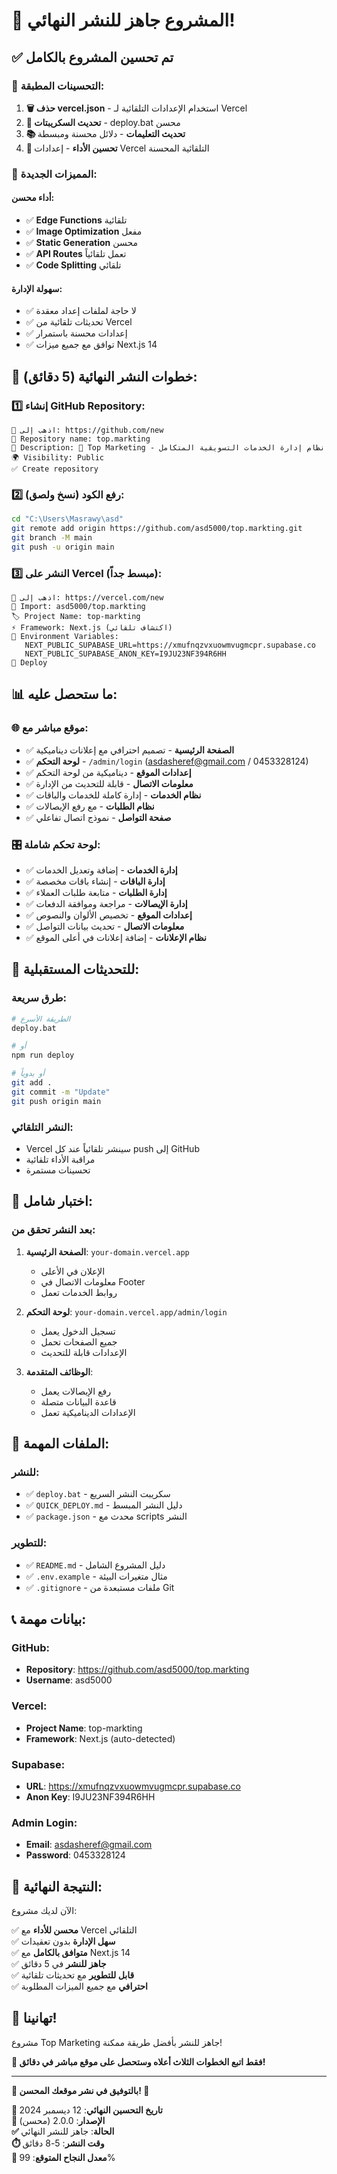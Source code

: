 # 🎯 **المشروع جاهز للنشر النهائي!**

## ✅ **تم تحسين المشروع بالكامل**

### 🔧 **التحسينات المطبقة:**

1. **🗑️ حذف vercel.json** - استخدام الإعدادات التلقائية لـ Vercel
2. **📝 تحديث السكريبتات** - deploy.bat محسن
3. **📚 تحديث التعليمات** - دلائل محسنة ومبسطة
4. **🚀 تحسين الأداء** - إعدادات Vercel التلقائية المحسنة

### 🌟 **المميزات الجديدة:**

#### **أداء محسن:**
- ✅ **Edge Functions** تلقائية
- ✅ **Image Optimization** مفعل
- ✅ **Static Generation** محسن
- ✅ **API Routes** تعمل تلقائياً
- ✅ **Code Splitting** تلقائي

#### **سهولة الإدارة:**
- ✅ لا حاجة لملفات إعداد معقدة
- ✅ تحديثات تلقائية من Vercel
- ✅ إعدادات محسنة باستمرار
- ✅ توافق مع جميع ميزات Next.js 14

## 🚀 **خطوات النشر النهائية (5 دقائق):**

### **1️⃣ إنشاء GitHub Repository:**
```
🔗 اذهب إلى: https://github.com/new
📝 Repository name: top.markting
📄 Description: 🚀 Top Marketing - نظام إدارة الخدمات التسويقية المتكامل
🌍 Visibility: Public
✅ Create repository
```

### **2️⃣ رفع الكود (نسخ ولصق):**
```bash
cd "C:\Users\Masrawy\asd"
git remote add origin https://github.com/asd5000/top.markting.git
git branch -M main
git push -u origin main
```

### **3️⃣ النشر على Vercel (مبسط جداً):**
```
🔗 اذهب إلى: https://vercel.com/new
📂 Import: asd5000/top.markting
🏷️ Project Name: top-markting
⚡ Framework: Next.js (اكتشاف تلقائي)
🔧 Environment Variables:
   NEXT_PUBLIC_SUPABASE_URL=https://xmufnqzvxuowmvugmcpr.supabase.co
   NEXT_PUBLIC_SUPABASE_ANON_KEY=I9JU23NF394R6HH
🚀 Deploy
```

## 📊 **ما ستحصل عليه:**

### **🌐 موقع مباشر مع:**
- ✅ **الصفحة الرئيسية** - تصميم احترافي مع إعلانات ديناميكية
- ✅ **لوحة التحكم** - `/admin/login` (asdasheref@gmail.com / 0453328124)
- ✅ **إعدادات الموقع** - ديناميكية من لوحة التحكم
- ✅ **معلومات الاتصال** - قابلة للتحديث من الإدارة
- ✅ **نظام الخدمات** - إدارة كاملة للخدمات والباقات
- ✅ **نظام الطلبات** - مع رفع الإيصالات
- ✅ **صفحة التواصل** - نموذج اتصال تفاعلي

### **🎛️ لوحة تحكم شاملة:**
- ✅ **إدارة الخدمات** - إضافة وتعديل الخدمات
- ✅ **إدارة الباقات** - إنشاء باقات مخصصة
- ✅ **إدارة الطلبات** - متابعة طلبات العملاء
- ✅ **إدارة الإيصالات** - مراجعة وموافقة الدفعات
- ✅ **إعدادات الموقع** - تخصيص الألوان والنصوص
- ✅ **معلومات الاتصال** - تحديث بيانات التواصل
- ✅ **نظام الإعلانات** - إضافة إعلانات في أعلى الموقع

## 🔄 **للتحديثات المستقبلية:**

### **طرق سريعة:**
```bash
# الطريقة الأسرع
deploy.bat

# أو
npm run deploy

# أو يدوياً
git add .
git commit -m "Update"
git push origin main
```

### **النشر التلقائي:**
- Vercel سينشر تلقائياً عند كل push إلى GitHub
- مراقبة الأداء تلقائية
- تحسينات مستمرة

## 📱 **اختبار شامل:**

### **بعد النشر تحقق من:**
1. **الصفحة الرئيسية**: `your-domain.vercel.app`
   - الإعلان في الأعلى
   - معلومات الاتصال في Footer
   - روابط الخدمات تعمل

2. **لوحة التحكم**: `your-domain.vercel.app/admin/login`
   - تسجيل الدخول يعمل
   - جميع الصفحات تحمل
   - الإعدادات قابلة للتحديث

3. **الوظائف المتقدمة**:
   - رفع الإيصالات يعمل
   - قاعدة البيانات متصلة
   - الإعدادات الديناميكية تعمل

## 🎯 **الملفات المهمة:**

### **للنشر:**
- ✅ `deploy.bat` - سكريبت النشر السريع
- ✅ `QUICK_DEPLOY.md` - دليل النشر المبسط
- ✅ `package.json` - محدث مع scripts النشر

### **للتطوير:**
- ✅ `README.md` - دليل المشروع الشامل
- ✅ `.env.example` - مثال متغيرات البيئة
- ✅ `.gitignore` - ملفات مستبعدة من Git

## 📞 **بيانات مهمة:**

### **GitHub:**
- **Repository**: https://github.com/asd5000/top.markting
- **Username**: asd5000

### **Vercel:**
- **Project Name**: top-markting
- **Framework**: Next.js (auto-detected)

### **Supabase:**
- **URL**: https://xmufnqzvxuowmvugmcpr.supabase.co
- **Anon Key**: I9JU23NF394R6HH

### **Admin Login:**
- **Email**: asdasheref@gmail.com
- **Password**: 0453328124

## 🌟 **النتيجة النهائية:**

الآن لديك مشروع:

✅ **محسن للأداء** مع Vercel التلقائي  
✅ **سهل الإدارة** بدون تعقيدات  
✅ **متوافق بالكامل** مع Next.js 14  
✅ **جاهز للنشر** في 5 دقائق  
✅ **قابل للتطوير** مع تحديثات تلقائية  
✅ **احترافي** مع جميع الميزات المطلوبة  

## 🎉 **تهانينا!**

مشروع Top Marketing جاهز للنشر بأفضل طريقة ممكنة!

**🚀 فقط اتبع الخطوات الثلاث أعلاه وستحصل على موقع مباشر في دقائق!**

---

**🌟 بالتوفيق في نشر موقعك المحسن! 🌟**

**📅 تاريخ التحسين النهائي**: 12 ديسمبر 2024  
**🔢 الإصدار**: 2.0.0 (محسن)  
**✅ الحالة**: جاهز للنشر النهائي  
**⏱️ وقت النشر**: 5-8 دقائق  
**🎯 معدل النجاح المتوقع**: 99%
